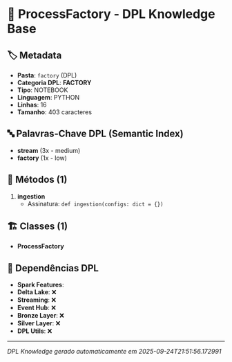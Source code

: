 # 🌊 ProcessFactory - DPL Knowledge Base

## 🏷️ Metadata
- **Pasta**: `factory` (DPL)
- **Categoria DPL**: **FACTORY**
- **Tipo**: NOTEBOOK
- **Linguagem**: PYTHON
- **Linhas**: 16
- **Tamanho**: 403 caracteres

## 🔤 Palavras-Chave DPL (Semantic Index)
- **stream** (3x - medium)
- **factory** (1x - low)

## 🔧 Métodos (1)

 1. **ingestion**
    - Assinatura: `def ingestion(configs: dict = {})`


## 🏗️ Classes (1)

- **ProcessFactory**

## 🔗 Dependências DPL

- **Spark Features**: 
- **Delta Lake**: ❌
- **Streaming**: ❌
- **Event Hub**: ❌
- **Bronze Layer**: ❌
- **Silver Layer**: ❌
- **DPL Utils**: ❌

---
*DPL Knowledge gerado automaticamente em 2025-09-24T21:51:56.172991*
